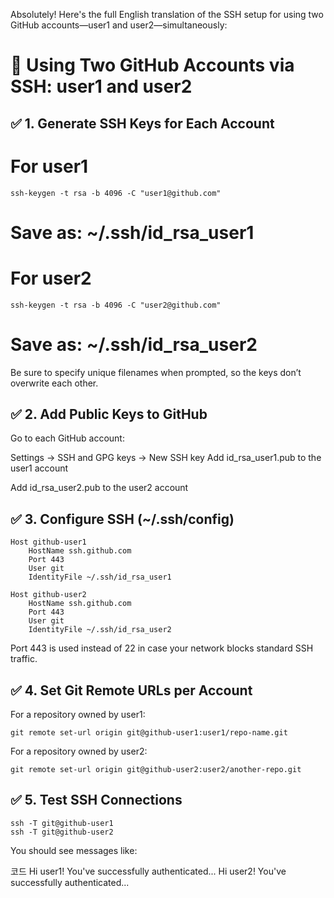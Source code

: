 Absolutely! Here's the full English translation of the SSH setup for using two GitHub accounts—user1 and user2—simultaneously:

# 🔐 Using Two GitHub Accounts via SSH: user1 and user2
## ✅ 1. Generate SSH Keys for Each Account
# For user1
```
ssh-keygen -t rsa -b 4096 -C "user1@github.com"
```
# Save as: ~/.ssh/id_rsa_user1

# For user2
```
ssh-keygen -t rsa -b 4096 -C "user2@github.com"
```
# Save as: ~/.ssh/id_rsa_user2
Be sure to specify unique filenames when prompted, so the keys don’t overwrite each other.

## ✅ 2. Add Public Keys to GitHub
Go to each GitHub account:


Settings → SSH and GPG keys → New SSH key
Add id_rsa_user1.pub to the user1 account

Add id_rsa_user2.pub to the user2 account

## ✅ 3. Configure SSH (~/.ssh/config)
```
Host github-user1
    HostName ssh.github.com
    Port 443
    User git
    IdentityFile ~/.ssh/id_rsa_user1

Host github-user2
    HostName ssh.github.com
    Port 443
    User git
    IdentityFile ~/.ssh/id_rsa_user2
```
Port 443 is used instead of 22 in case your network blocks standard SSH traffic.

## ✅ 4. Set Git Remote URLs per Account
For a repository owned by user1:
```
git remote set-url origin git@github-user1:user1/repo-name.git
```
For a repository owned by user2:
```
git remote set-url origin git@github-user2:user2/another-repo.git
```
## ✅ 5. Test SSH Connections
```
ssh -T git@github-user1
ssh -T git@github-user2
```
You should see messages like:

코드
Hi user1! You've successfully authenticated...
Hi user2! You've successfully authenticated...
